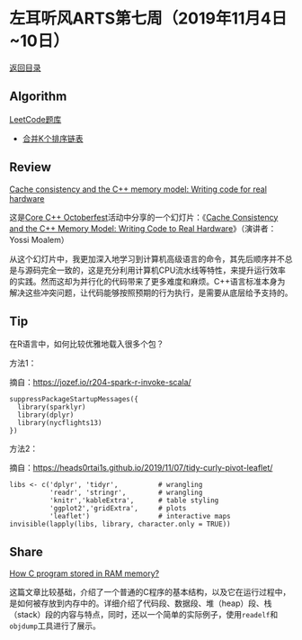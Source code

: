 # 左耳听风ARTS第七周（2019年11月4日~10日）

[返回目录](README.md#打卡记录)

## Algorithm

[LeetCode题库](https://leetcode-cn.com/problemset/all/)

* [合并K个排序链表](https://github.com/yanlinlin82/leetcode/blob/master/00023_merge-k-sorted-lists/191106-1.cpp)

## Review

[Cache consistency and the C++ memory model: Writing code for real hardware](https://corecppil.github.io/Meetups/2019-10-24_Core_C++_Octoberfest/Memory_Model_Code-dive.pdf)

这是[Core C++ Octoberfest](https://corecppil.github.io/Meetups/)活动中分享的一个幻灯片：《[Cache Consistency and the C++ Memory Model: Writing Code to Real Hardware](https://corecppil.github.io/Meetups/2019-10-24_Core_C++_Octoberfest/Memory_Model_Code-dive.pdf)》（演讲者：Yossi Moalem）

从这个幻灯片中，我更加深入地学习到计算机高级语言的命令，其先后顺序并不总是与源码完全一致的，这是充分利用计算机CPU流水线等特性，来提升运行效率的实践。然而这却为并行化的代码带来了更多难度和麻烦。C++语言标准本身为解决这些冲突问题，让代码能够按照预期的行为执行，是需要从底层给予支持的。

## Tip

在R语言中，如何比较优雅地载入很多个包？

方法1：

摘自：<https://jozef.io/r204-spark-r-invoke-scala/>

```
suppressPackageStartupMessages({
  library(sparklyr)
  library(dplyr)
  library(nycflights13)
})
```

方法2：

摘自：<https://heads0rtai1s.github.io/2019/11/07/tidy-curly-pivot-leaflet/>

```
libs <- c('dplyr', 'tidyr',          # wrangling
          'readr', 'stringr',        # wrangling
          'knitr','kableExtra',      # table styling
          'ggplot2','gridExtra',     # plots
          'leaflet')                 # interactive maps
invisible(lapply(libs, library, character.only = TRUE))
```

## Share

[How C program stored in RAM memory?](https://dev.to/visheshpatel/how-c-program-stored-in-ram-memory-3773)

这篇文章比较基础，介绍了一个普通的C程序的基本结构，以及它在运行过程中，是如何被存放到内存中的。详细介绍了代码段、数据段、堆（heap）段、栈（stack）段的内容与特点，同时，还以一个简单的实际例子，使用`readelf`和`objdump`工具进行了展示。
